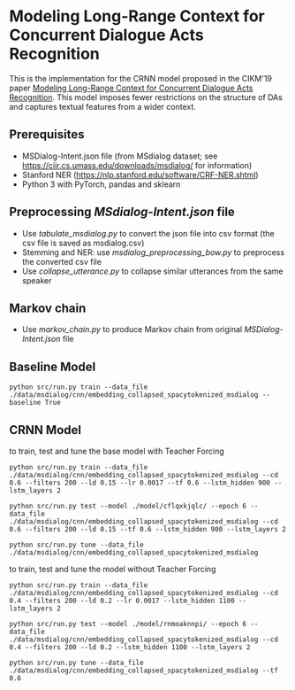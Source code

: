 # Modeling Long-Range Context for Concurrent Dialogue Acts Recognition
This is the implementation for the CRNN model proposed in the CIKM'19 paper [Modeling Long-Range Context for Concurrent Dialogue Acts Recognition](https://arxiv.org/abs/xxxx.xxxxx). This model imposes fewer restrictions on the structure of DAs and captures textual features from a wider context.

## Prerequisites
- MSDialog-Intent.json file (from MSdialog dataset; see https://ciir.cs.umass.edu/downloads/msdialog/ for information)
- Stanford NER (https://nlp.stanford.edu/software/CRF-NER.shtml)
- Python 3 with PyTorch, pandas and sklearn 


## Preprocessing *MSdialog-Intent.json* file
- Use *tabulate_msdialog.py* to convert the json file into csv format (the csv file is saved as msdialog.csv)
- Stemming and NER: use *msdialog_preprocessing_bow.py* to preprocess the converted csv file
- Use *collapse_utterance.py* to collapse similar utterances from the same speaker


## Markov chain
- Use *markov_chain.py* to produce Markov chain from original *MSDialog-Intent.json* file

## Baseline Model
```
python src/run.py train --data_file ./data/msdialog/cnn/embedding_collapsed_spacytokenized_msdialog --baseline True
```
## CRNN Model

to train, test and tune the base model with Teacher Forcing

```
python src/run.py train --data_file ./data/msdialog/cnn/embedding_collapsed_spacytokenized_msdialog --cd 0.6 --filters 200 --ld 0.15 --lr 0.0017 --tf 0.6 --lstm_hidden 900 --lstm_layers 2

python src/run.py test --model ./model/cflqxkjqlc/ --epoch 6 --data_file ./data/msdialog/cnn/embedding_collapsed_spacytokenized_msdialog --cd 0.6 --filters 200 --ld 0.15 --tf 0.6 --lstm_hidden 900 --lstm_layers 2

python src/run.py tune --data_file ./data/msdialog/cnn/embedding_collapsed_spacytokenized_msdialog
```

to train, test and tune the model without Teacher Forcing

```
python src/run.py train --data_file ./data/msdialog/cnn/embedding_collapsed_spacytokenized_msdialog --cd 0.4 --filters 200 --ld 0.2 --lr 0.0017 --lstm_hidden 1100 --lstm_layers 2

python src/run.py test --model ./model/rnmoaknnpi/ --epoch 6 --data_file ./data/msdialog/cnn/embedding_collapsed_spacytokenized_msdialog --cd 0.4 --filters 200 --ld 0.2 --lstm_hidden 1100 --lstm_layers 2

python src/run.py tune --data_file ./data/msdialog/cnn/embedding_collapsed_spacytokenized_msdialog --tf 0.6
```
